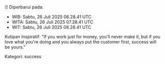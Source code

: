 ⏰ Diperbarui pada:
- WIB: Sabtu, 26 Juli 2025 06.28.41 UTC
- WITA: Sabtu, 26 Juli 2025 07.28.41 UTC
- WIT: Sabtu, 26 Juli 2025 08.28.41 UTC

Kutipan Inspiratif:
"If you work just for money, you'll never make it, but if you love what you're doing and you always put the customer first, success will be yours."


Kategori: success

